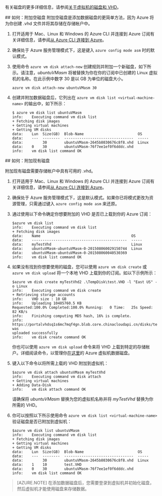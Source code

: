 
有关磁盘的更多详细信息，请参阅[关于虚拟机的磁盘和 VHD](/documentation/articles/virtual-machines-disks-vhds)。

<a id="attachempty">
## 如何：附加空磁盘
附加空磁盘是添加数据磁盘的更简单方法，因为 Azure 将为你创建 .vhd 文件并将其存储在存储帐户中。

1.  打开适用于 Mac、Linux 和 Windows 的 Azure CLI 并连接到 Azure 订阅有关详细信息，请参阅[从 Azure CLI 连接到 Azure](/documentation/articles/xplat-cli-connect)。

2.  确保处于 Azure 服务管理模式下，这是键入 `azure config
 	mode asm` 时的默认模式。

3.  使用命令 `azure vm disk attach-new` 创建规则并附加一个新磁盘，如下所示。请注意，_ubuntuVMasm_ 将被替换为你在你的订阅中已创建的 Linux 虚拟机的名称。在此示例中数字 30 是以 GB 为单位的磁盘大小。

        azure vm disk attach-new ubuntuVMasm 30

4.	创建并附加数据磁盘后，它列出在 `azure vm disk list
    <virtual-machine-name>` 的输出中，如下所示：

        $ azure vm disk list ubuntuVMasm
        info:    Executing command vm disk list
        + Fetching disk images
        + Getting virtual machines
        + Getting VM disks
        data:    Lun  Size(GB)  Blob-Name                         OS
        data:    ---  --------  --------------------------------  -----
        data:         30        ubuntuVMasm-2645b8030676c8f8.vhd  Linux
        data:    0    30        ubuntuVMasm-76f7ee1ef0f6dddc.vhd
        info:    vm disk list command OK

<a id="attachexisting">
## 如何：附加现有磁盘

附加现有磁盘需要存储帐户中具有可用的 .vhd。

1. 	打开适用于 Mac、Linux 和 Windows 的 Azure CLI 并连接到 Azure 订阅有关详细信息，请参阅[从 Azure CLI 连接到 Azure](/documentation/articles/xplat-cli-connect)。

2.  确保处于 Azure 服务管理模式下，这是默认模式。如果你已将模式更改为资源管理，只需通过键入 `azure config mode asm` 来还原。

3.	通过使用以下命令确定你想要附加的 VHD 是否已上载到你的 Azure 订阅：

        $azure vm disk list
    	info:    Executing command vm disk list
    	+ Fetching disk images
    	data:    Name                                          OS
    	data:    --------------------------------------------  -----
    	data:    myTestVhd                                     Linux
    	data:    ubuntuVMasm-ubuntuVMasm-0-201508060029150744  Linux
    	data:    ubuntuVMasm-ubuntuVMasm-0-201508060040530369
    	info:    vm disk list command OK

4.  如果没有找到你想要使用的磁盘，您可以使用 `azure vm disk create` 或 `azure vm disk upload` 将一个本地 VHD 上载到你的订阅。如以下示例所示：

        $azure vm disk create myTestVhd2 .\TempDisk\test.VHD -l "East US" -o Linux
		info:    Executing command vm disk create
		+ Retrieving storage accounts
		info:    VHD size : 10 GB
		info:    Uploading 10485760.5 KB
		Requested:100.0% Completed:100.0% Running:   0 Time:   25s Speed:    82 KB/s
		info:    Finishing computing MD5 hash, 16% is complete.
		info:    https://portalvhdsq1s6mc7mqf4gn.blob.core.chinacloudapi.cn/disks/test.VHD was
		uploaded successfully
		info:    vm disk create command OK

	你也可以使用 `azure vm disk upload` 命令来将 VHD 上载到特定的存储帐户。详细阅读命令，以管理你[在这里](/documentation/articles/virtual-machines-command-line-tools#commands-to-manage-your-azure-virtual-machine-data-disks)的 Azure 虚拟机数据磁盘。

5.  键入以下命令以将所需上载的 VHD 附加到虚拟机：

		$azure vm disk attach ubuntuVMasm myTestVhd
		info:    Executing command vm disk attach
		+ Getting virtual machines
		+ Adding Data-Disk
		info:    vm disk attach command OK

	请确保将 _ubuntuVMasm_ 替换为您的虚拟机名称并将 _myTestVhd_ 替换为你所需的 VHD。

6.	你可以按照以下所示使用命令 `azure vm disk list
 	<virtual-machine-name>` 验证磁盘是否已附加到虚拟机：

		$azure vm disk list ubuntuVMasm
		info:    Executing command vm disk list
		+ Fetching disk images
		+ Getting virtual machines
		+ Getting VM disks
		data:    Lun  Size(GB)  Blob-Name                         OS
		data:    ---  --------  --------------------------------  -----
		data:         30        ubuntuVMasm-2645b8030676c8f8.vhd  Linux
		data:    1    10        test.VHD
		data:    0    30        ubuntuVMasm-76f7ee1ef0f6dddc.vhd
		info:    vm disk list command OK


> [AZURE.NOTE]
在添加数据磁盘后，您需要登录到虚拟机并初始化磁盘，然后虚拟机才能使用磁盘来存储数据。

<!---HONumber=79-->